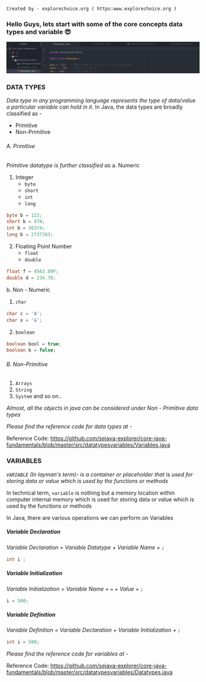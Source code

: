 `Created by - explorechoice.org ( https:www.explorechoice.org )`

<!-- ### [Emojies](https://github.com/markdown-it/markdown-it-emoji) -->
<!--
> Classic markup: :wink: :crush: :cry: :tear: :laughing: :yum:
>
> Shortcuts (emoticons): :-) :-( 8-) ;) -->

### Hello Guys, lets start with some of the core concepts data types and variable :sunglasses: ###
![code-sample](https://github.com/sejava-explorer/core-java-fundamentals/blob/master/images/githubdatatype.png)
### DATA TYPES ###

_Data type in any programming language represents the type of data/value a particular variable can hold in it._
In Java, the data types are broadly classified as -
-  Primitive
-  Non-Primitive

###### A. Primitive ######
_Primitive datatype is further classified as_
a. Numeric
  1. Integer
        - `byte`
        - `short`
        - `int`
        - `long`

```java
byte b = 123;
short b = 478;
int b = 36374;
long b = 2737383;
```
  2. Floating Point Number
        - `float`
        - `double`

```java
float f = 4563.89F;
double d = 234.78;
```
b. Non - Numeric
  1. `char`
  ```java
  char c = 'A';
  char x = '&';
  ```
  2. `boolean`
  ```java
  boolean bool = true;
  boolean b = false;
  ```

###### B. Non-Primitive ######
1. `Arrays`
2. `String`
3. `System` and so on..

_Almost, all the objects in java can be considered under Non - Primitive data types_

_Please find the reference code for data types at -_

Reference Code: https://github.com/sejava-explorer/core-java-fundamentals/blob/master/src/datatypesvariables/Variables.java


### VARIABLES ###

_`VARIABLE` (In layman's term)- is a container or placeholder that is used for storing data or value which is used by the functions or methods_

In technical term, `variable` is nothing but a memory location within computer internal memory which is used for storing data or value which is used by the functions or methods

In Java, there are various operations we can perform on Variables

##### Variable Declaration #####

  *Variable Declaration =  Variable Datatype + Variable Name + `;`*

  ```java
  int i ;
  ```

##### Variable Initialization #####

  *Variable Initialization =  Variable Name + `=` + Value + `;`*

  ```java
  i = 500;
  ```

##### Variable Definition #####

  *Variable Definition =  Variable Declaration + Variable Initialization + `;`*

  ```java
  int i = 500;
  ```

_Please find the reference code for variables at -_

Reference Code: https://github.com/sejava-explorer/core-java-fundamentals/blob/master/src/datatypesvariables/Datatypes.java
